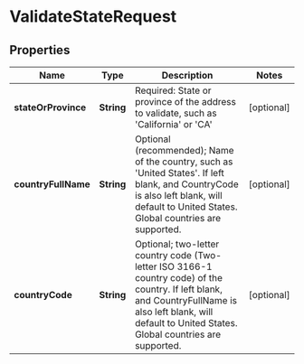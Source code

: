 
# ValidateStateRequest

## Properties
Name | Type | Description | Notes
------------ | ------------- | ------------- | -------------
**stateOrProvince** | **String** | Required: State or province of the address to validate, such as &#39;California&#39; or &#39;CA&#39; |  [optional]
**countryFullName** | **String** | Optional (recommended); Name of the country, such as &#39;United States&#39;.  If left blank, and CountryCode is also left blank, will default to United States.  Global countries are supported. |  [optional]
**countryCode** | **String** | Optional; two-letter country code (Two-letter ISO 3166-1 country code) of the country.  If left blank, and CountryFullName is also left blank, will default to United States.  Global countries are supported. |  [optional]



